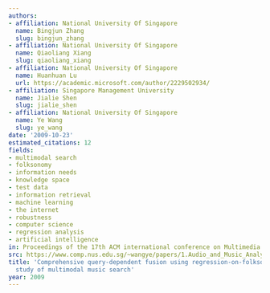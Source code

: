 ```yaml
---
authors:
- affiliation: National University Of Singapore
  name: Bingjun Zhang
  slug: bingjun_zhang
- affiliation: National University Of Singapore
  name: Qiaoliang Xiang
  slug: qiaoliang_xiang
- affiliation: National University Of Singapore
  name: Huanhuan Lu
  url: https://academic.microsoft.com/author/2229502934/
- affiliation: Singapore Management University
  name: Jialie Shen
  slug: jialie_shen
- affiliation: National University Of Singapore
  name: Ye Wang
  slug: ye_wang
date: '2009-10-23'
estimated_citations: 12
fields:
- multimodal search
- folksonomy
- information needs
- knowledge space
- test data
- information retrieval
- machine learning
- the internet
- robustness
- computer science
- regression analysis
- artificial intelligence
in: Proceedings of the 17th ACM international conference on Multimedia
src: https://www.comp.nus.edu.sg/~wangye/papers/1.Audio_and_Music_Analysis_and_Retrieval/2009_Comprehensive_Query-Dependent_Fusion_using_Regression-on-Folksonomies-A_Case_Study_of_Multimodal_Music_Search.pdf
title: 'Comprehensive query-dependent fusion using regression-on-folksonomies: a case
  study of multimodal music search'
year: 2009
---
```

